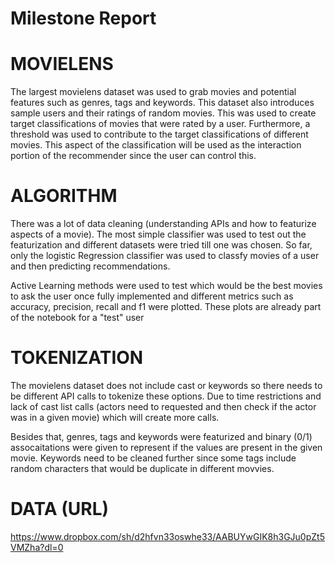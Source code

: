 # Milestone Report

# MOVIELENS

The largest movielens dataset was used to grab movies and potential features such as genres, tags and keywords. This dataset also introduces sample users and their ratings of random movies. This was used to create target classifications of movies that were rated by a user. Furthermore, a threshold was used to contribute to the target classifications of different movies. This aspect of the classification will be used as the interaction portion of the recommender since the user can control this.

# ALGORITHM

There was a lot of data cleaning (understanding APIs and how to featurize aspects of a movie). The most simple classifier was used to test out the featurization and different datasets were tried till one was chosen. So far, only the logistic Regression classifier was used to classfy movies of a user and then predicting recommendations.

Active Learning methods were used to test which would be the best movies to ask the user once fully implemented and different metrics such as accuracy, precision, recall and f1 were plotted. These plots are already part of the notebook for a "test" user

# TOKENIZATION

The movielens dataset does not include cast or keywords so there needs to be different API calls to tokenize these options. Due to time restrictions and lack of cast list calls (actors need to requested and then check if the actor was in a given movie) which will create more calls.

Besides that, genres, tags and keywords were featurized and binary (0/1) assocaitations were given to represent if the values are present in the given movie. Keywords need to be cleaned further since some tags include random characters that would be duplicate in different movvies.

# DATA (URL)

https://www.dropbox.com/sh/d2hfvn33oswhe33/AABUYwGIK8h3GJu0pZt5VMZha?dl=0